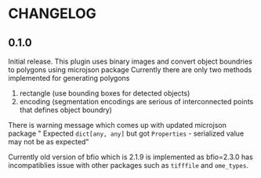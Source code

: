 # CHANGELOG

## 0.1.0

Initial release.
This plugin uses binary images and convert object boundries to polygons using microjson package
Currently there are only two methods implemented for generating polygons
1) rectangle (use bounding boxes for detected objects)
2) encoding (segmentation encodings are serious of interconnected points that defines object boundry)

There is warning message which comes up with updated microjson package
" Expected `dict[any, any]` but got `Properties` - serialized value may not be as expected"

Currently old version of bfio which is 2.1.9 is implemented as bfio=2.3.0 has incompatiblies issue with other packages such as `tifffile` and `ome_types`.

